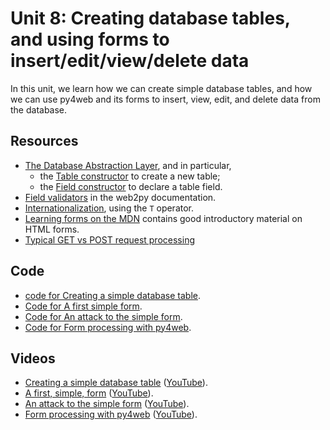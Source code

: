 # Unit 8: Creating database tables, and using forms to insert/edit/view/delete data

In this unit, we learn how we can create simple database tables, and how we can use py4web and its forms to insert, view, edit, and delete data from the database. 

## Resources

* [The Database Abstraction Layer](https://py4web.com/_documentation/static/en/chapter-07.html), and in particular, 
    * the [Table constructor](https://py4web.com/_documentation/static/en/chapter-07.html#table-constructor) to create a new table; 
    * the [Field constructor](https://py4web.com/_documentation/static/en/chapter-07.html#field-constructor) to declare a table field. 
* [Field validators](http://web2py.com/books/default/chapter/29/07/forms-and-validators#Validators) in the web2py documentation.
* [Internationalization](https://py4web.com/_documentation/static/en/chapter-11.html), using the `T` operator. 
* [Learning forms on the MDN](https://developer.mozilla.org/en-US/docs/Learn/Forms) contains good introductory material on HTML forms. 
* [Typical GET vs POST request processing](https://docs.google.com/presentation/d/1Q-HMRhR4BYkoIXy1cfVE9CP4jM1VeZrgvoLg3hppmYQ/edit?usp=sharing)

## Code

* [code for Creating a simple database table](https://github.com/learn-py4web/lecture_table_form). 
* [Code for A first simple form](https://github.com/learn-py4web/simple_form).
* [Code for An attack to the simple form](https://github.com/learn-py4web/simple_form_attacker).
* [Code for Form processing with py4web](https://github.com/learn-py4web/lecture_py4web_forms).

## Videos

* [Creating a simple database table](https://drive.google.com/file/d/1OcBSs5h0Ck8gUW9PJsRCzsAld_-e68tC/view?usp=sharing) ([YouTube](https://youtu.be/QMiwm0ZTEAA)).
* [A first, simple, form](https://drive.google.com/file/d/1sF9CW9UnHSg4vsFir8NnWhCM4o3pxzsL/view?usp=sharing) ([YouTube](https://youtu.be/3nkdtnvFfdw)).
* [An attack to the simple form](https://drive.google.com/file/d/1UixUtEBc61c0aOKfJT9wsjsaDJIJyNj1/view?usp=sharing) ([YouTube](https://youtu.be/qvWVFy8pRxY)).
* [Form processing with py4web](https://drive.google.com/file/d/1SBlc0dXPkpnSdPNiMXeivNXYtk9-VdUA/view?usp=sharing) ([YouTube](https://youtu.be/_prMUT6EpUc)).
